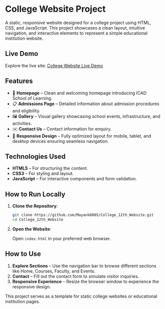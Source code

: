 # College Website Project

A static, responsive website designed for a college project using HTML, CSS, and JavaScript. This project showcases a clean layout, intuitive navigation, and interactive elements to represent a simple educational institution website.

## Live Demo

Explore the live site: [College Website Live Demo](https://mayank8085.github.io/College_12th_Website/)


## Features

- 🏫 **Homepage** – Clean and welcoming homepage introducing ICAD School of Learning.
- 📋 **Admissions Page** – Detailed information about admission procedures and eligibility.
- 🖼️ **Gallery** – Visual gallery showcasing school events, infrastructure, and activities.
- ✉️ **Contact Us** – Contact information for enquiry.
- 📱 **Responsive Design** – Fully optimized layout for mobile, tablet, and desktop devices ensuring seamless navigation.


## Technologies Used

- **HTML5** – For structuring the content.
- **CSS3** – For styling and layout.
- **JavaScript** – For interactive components and form validation.

## How to Run Locally

1. **Clone the Repository**:

   ```bash
   git clone https://github.com/Mayank8085/College_12th_Website.git
   cd College_12th_Website
   ```

2. **Open the Website**:

   Open `index.html` in your preferred web browser.

## How to Use

1. **Explore Sections** – Use the navigation bar to browse different sections like Home, Courses, Faculty, and Events.
2. **Contact** – Fill out the contact form to simulate visitor inquiries.
3. **Responsive Experience** – Resize the browser window to experience the responsive design.

This project serves as a template for static college websites or educational institution pages.
